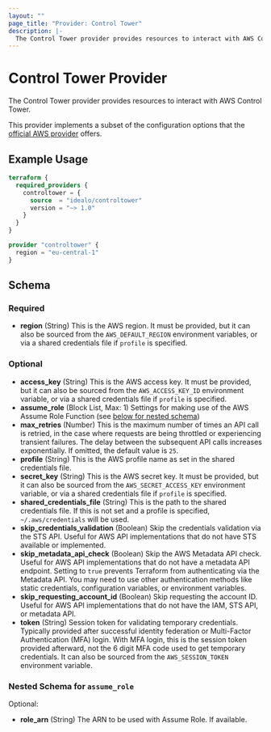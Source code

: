 ```yaml
---
layout: ""
page_title: "Provider: Control Tower"
description: |-
  The Control Tower provider provides resources to interact with AWS Control Tower.
---
```


# Control Tower Provider

The Control Tower provider provides resources to interact with AWS Control Tower.

This provider implements a subset of the configuration options that the [official AWS provider](https://registry.terraform.io/providers/hashicorp/aws/latest/docs#authentication) offers.

## Example Usage

```terraform
terraform {
  required_providers {
    controltower = {
      source  = "idealo/controltower"
      version = "~> 1.0"
    }
  }
}

provider "controltower" {
  region = "eu-central-1"
}
```

<!-- schema generated by tfplugindocs -->
## Schema

### Required

- **region** (String) This is the AWS region. It must be provided, but it can also be sourced from the `AWS_DEFAULT_REGION` environment variables, or via a shared credentials file if `profile` is specified.

### Optional

- **access_key** (String) This is the AWS access key. It must be provided, but it can also be sourced from the `AWS_ACCESS_KEY_ID` environment variable, or via a shared credentials file if `profile` is specified.
- **assume_role** (Block List, Max: 1) Settings for making use of the AWS Assume Role Function (see [below for nested schema](#nestedblock--assume_role))
- **max_retries** (Number) This is the maximum number of times an API call is retried, in the case where requests are being throttled or experiencing transient failures. The delay between the subsequent API calls increases exponentially. If omitted, the default value is `25`.
- **profile** (String) This is the AWS profile name as set in the shared credentials file.
- **secret_key** (String) This is the AWS secret key. It must be provided, but it can also be sourced from the `AWS_SECRET_ACCESS_KEY` environment variable, or via a shared credentials file if `profile` is specified.
- **shared_credentials_file** (String) This is the path to the shared credentials file. If this is not set and a profile is specified, `~/.aws/credentials` will be used.
- **skip_credentials_validation** (Boolean) Skip the credentials validation via the STS API. Useful for AWS API implementations that do not have STS available or implemented.
- **skip_metadata_api_check** (Boolean) Skip the AWS Metadata API check. Useful for AWS API implementations that do not have a metadata API endpoint. Setting to `true` prevents Terraform from authenticating via the Metadata API. You may need to use other authentication methods like static credentials, configuration variables, or environment variables.
- **skip_requesting_account_id** (Boolean) Skip requesting the account ID. Useful for AWS API implementations that do not have the IAM, STS API, or metadata API.
- **token** (String) Session token for validating temporary credentials. Typically provided after successful identity federation or Multi-Factor Authentication (MFA) login. With MFA login, this is the session token provided afterward, not the 6 digit MFA code used to get temporary credentials. It can also be sourced from the `AWS_SESSION_TOKEN` environment variable.

<a id="nestedblock--assume_role"></a>
### Nested Schema for `assume_role`

Optional:

- **role_arn** (String) The ARN to be used with Assume Role. If available.